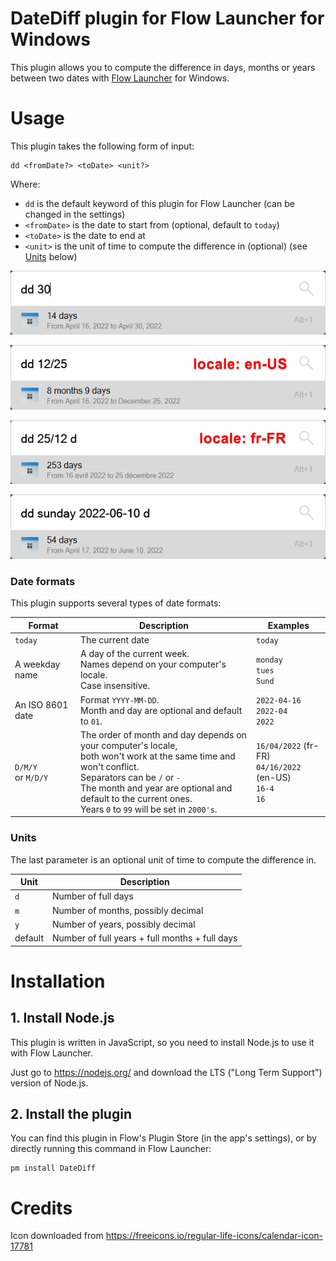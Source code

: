 # DateDiff plugin for Flow Launcher for Windows

This plugin allows you to compute the difference in days, months or years between two dates with [Flow Launcher](https://github.com/Flow-Launcher/Flow.Launcher) for Windows.

# Usage

This plugin takes the following form of input:
```
dd <fromDate?> <toDate> <unit?>
```

Where:
- `dd` is the default keyword of this plugin for Flow Launcher (can be changed in the settings)
- `<fromDate>` is the date to start from (optional, default to `today`)
- `<toDate>` is the date to end at
- `<unit>` is the unit of time to compute the difference in (optional) (see [Units](#units) below)

![usage screenshot 1](https://raw.githubusercontent.com/LeoDupont/Flow.Launcher.Plugin.DateDiff/main/.readme-images/example1.png)


![usage screenshot 2](https://raw.githubusercontent.com/LeoDupont/Flow.Launcher.Plugin.DateDiff/main/.readme-images/example2.png)


![usage screenshot 3](https://raw.githubusercontent.com/LeoDupont/Flow.Launcher.Plugin.DateDiff/main/.readme-images/example3.png)


![usage screenshot 4](https://raw.githubusercontent.com/LeoDupont/Flow.Launcher.Plugin.DateDiff/main/.readme-images/example4.png)

### Date formats

This plugin supports several types of date formats:

| Format | Description | Examples |
| ------ | ----------- | ------- |
| `today` | The current date | `today` |
| A weekday name | A day of the current week.<br/>Names depend on your computer's locale.<br/> Case insensitive. | `monday`<br/>`tues`<br/>`Sund` |
| An ISO 8601 date | Format `YYYY-MM-DD`.<br/> Month and day are optional and default to `01`. | `2022-04-16`<br/>`2022-04`<br/>`2022` |
| `D/M/Y`<br/>or `M/D/Y` | The order of month and day depends on your computer's locale, <br/>both won't work at the same time and won't conflict.<br/>Separators can be `/` or `-`<br/>The month and year are optional and default to the current ones.<br/>Years `0` to `99` will be set in `2000's`. | `16/04/2022` (fr-FR)<br/>`04/16/2022` (en-US)<br/>`16-4`<br/>`16` |

### Units

The last parameter is an optional unit of time to compute the difference in.

| Unit | Description |
| ----- | ----------- |
| `d` | Number of full days |
| `m` | Number of months, possibly decimal |
| `y` | Number of years, possibly decimal |
| default | Number of full years + full months + full days |

# Installation

## 1. Install Node.js

This plugin is written in JavaScript, so you need to install Node.js to use it with Flow Launcher.

Just go to https://nodejs.org/ and download the LTS ("Long Term Support") version of Node.js.

## 2. Install the plugin

You can find this plugin in Flow's Plugin Store (in the app's settings), or by directly running this command in Flow Launcher:
```
pm install DateDiff
```

# Credits

Icon downloaded from https://freeicons.io/regular-life-icons/calendar-icon-17781
